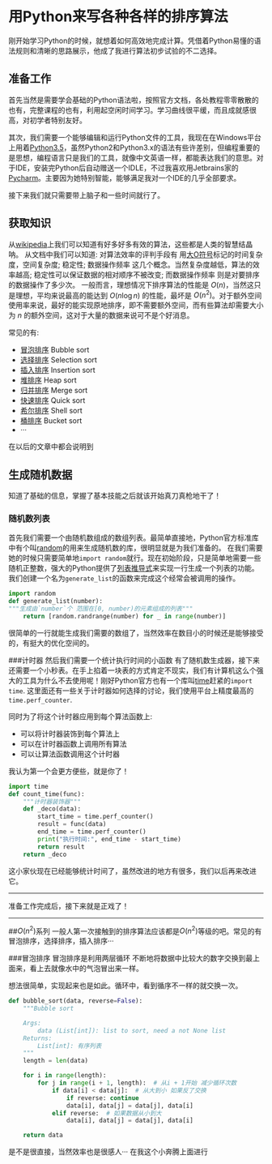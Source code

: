 # 用Python来写各种各样的排序算法


刚开始学习Python的时候，就想着如何高效地完成计算。凭借着Python易懂的语法规则和清晰的思路展示，他成了我进行算法初步试验的不二选择。
## 准备工作
首先当然是需要学会基础的Python语法啦，按照官方文档，各处教程零零散散的也有，完整课程的也有，利用起空闲时间学习。学习曲线很平缓，而且成就感很高，对初学者特别友好。

其次，我们需要一个能够编辑和运行Python文件的工具，我现在在Windows平台上用着[Python3.5][]，虽然Python2和Python3.x的语法有些许差别，但编程重要的是思想，编程语言只是我们的工具，就像中文英语一样，都能表达我们的意思。对于IDE，安装完Python后自动赠送一个IDLE，不过我喜欢用Jetbrains家的[Pycharm][]。主要因为她特别智能，能够满足我对一个IDE的几乎全部要求。

接下来我们就只需要带上脑子和一些时间就行了。

[Python3.5]: https://www.python.org/ "Python3.5"
[Pycharm]: https://www.jetbrains.com/pycharm/ "Pycharm"

## 获取知识
从[wikipedia][]上我们可以知道有好多好多有效的算法，这些都是人类的智慧结晶呐。
从文档中我们可以知道: 对算法效率的评判手段有 用[大O符号][2]标记的时间复杂度，空间复杂度; 稳定性; 数据操作频率 这几个概念。当然复杂度越低，算法的效率越高; 稳定性可以保证数据的相对顺序不被改变; 而数据操作频率 则是对要排序的数据操作了多少次。
一般而言，理想情况下排序算法的性能是 $O(n)$，当然这只是理想，平均来说最高的能达到 $O (n \log n)$ 的性能，最坏是 $O(n^2)$。对于额外空间使用率来说，最好的能实现原地排序，即不需要额外空间，而有些算法却需要大小为 $n$ 的额外空间，这对于大量的数据来说可不是个好消息。

常见的有:

* [冒泡排序][] Bubble sort
* [选择排序][] Selection sort
* [插入排序][] Insertion sort
* [堆排序][] Heap sort
* [归并排序][] Merge sort
* [快速排序][] Quick sort
* [希尔排序][] Shell sort
* [桶排序][] Bucket sort
* ···

在以后的文章中都会说明到

[wikipedia]: https://en.wikipedia.org/wiki/Sorting_algorithm "Sorting algorithm"
[2]: https://en.wikipedia.org/wiki/Big_O_notation "大O符号"
[冒泡排序]: https://zh.wikipedia.org/wiki/%E6%8F%92%E5%85%A5%E6%8E%92%E5%BA%8F "冒泡排序"
[选择排序]: https://zh.wikipedia.org/wiki/%E9%80%89%E6%8B%A9%E6%8E%92%E5%BA%8F "选择排序"
[插入排序]: https://zh.wikipedia.org/wiki/%E6%8F%92%E5%85%A5%E6%8E%92%E5%BA%8F "插入排序"
[堆排序]: https://zh.wikipedia.org/wiki/%E5%A0%86%E6%8E%92%E5%BA%8F "堆排序"
[归并排序]: https://zh.wikipedia.org/wiki/%E5%BD%92%E5%B9%B6%E6%8E%92%E5%BA%8F "归并排序"
[快速排序]: https://zh.wikipedia.org/wiki/%E5%BF%AB%E9%80%9F%E6%8E%92%E5%BA%8F "快速排序"
[希尔排序]: https://zh.wikipedia.org/wiki/%E5%B8%8C%E5%B0%94%E6%8E%92%E5%BA%8F "希尔排序"
[桶排序]: https://zh.wikipedia.org/wiki/%E6%A1%B6%E6%8E%92%E5%BA%8F "桶排序"

## 生成随机数据
知道了基础的信息，掌握了基本技能之后就该开始真刀真枪地干了！

### 随机数列表
首先我们需要一个由随机数组成的数组列表。最简单直接地，Python官方标准库中有个叫[random][]的用来生成随机数的库，很明显就是为我们准备的。
在我们需要她的时候只需要简单地`import random`就行。现在初始阶段，只是简单地需要一些随机正整数，强大的Python提供了[列表推导式][list_comprehensions]来实现一行生成一个列表的功能。我们创建一个名为`generate_list`的函数来完成这个经常会被调用的操作。

```python
import random
def generate_list(number):
"""生成由`number`个 范围在[0, number)的元素组成的列表"""
    return [random.randrange(number) for _ in range(number)]
```
很简单的一行就能生成我们需要的数组了，当然效率在数目小的时候还是能够接受的，有挺大的优化空间的。

[random]: https://docs.python.org/3/library/random.html "random"
[list_comprehensions]: https://docs.python.org/3.5/tutorial/datastructures.html#list-comprehensions "列表推导式"

###计时器
然后我们需要一个统计执行时间的小函数
有了随机数生成器，接下来还需要一个小秒表。在手上掐着一块表的方式肯定不现实，我们有计算机这么个强大的工具为什么不去使用呢！刚好Python官方也有一个库叫[time][]赶紧的`import time`. 这里面还有一些关于计时器如何选择的讨论，我们使用平台上精度最高的`time.perf_counter`.

同时为了将这个计时器应用到每个算法函数上:

* 可以将计时器装饰到每个算法上
* 可以在计时器函数上调用所有算法
* 可以让算法函数调用这个计时器

我认为第一个会更方便些，就是你了！

```python
import time
def count_time(func):
    """计时器装饰器"""
    def _deco(data):
        start_time = time.perf_counter()
        result = func(data)
        end_time = time.perf_counter()
        print("执行时间:", end_time - start_time)
        return result
    return _deco
```

这小家伙现在已经能够统计时间了，虽然改进的地方有很多，我们以后再来改进它。

[time]: https://docs.python.org/3/library/time.html#time.perf_counter "time"

---
准备工作完成后，接下来就是正戏了！




------------------------------------------------------------------------------

##$O(n^2)$系列
一般人第一次接触到的排序算法应该都是$O(n^2)$等级的吧。常见的有 冒泡排序，选择排序，插入排序···

###冒泡排序
冒泡排序是利用两层循环 不断地将数据中比较大的数字交换到最上面来，看上去就像水中的气泡冒出来一样。

想法很简单，实现起来也是如此。循环中，看到循序不一样的就交换一次。

```python
def bubble_sort(data, reverse=False):
    """Bubble sort

    Args:
        data (List[int]): list to sort, need a not None list
    Returns:
        List[int]: 有序列表
    """
    length = len(data)

    for i in range(length):
        for j in range(i + 1, length):  # 从i + 1开始 减少循环次数
            if data[i] < data[j]:  # 从大到小 如果反了交换
                if reverse: continue
                data[i], data[j] = data[j], data[i]
            elif reverse:  # 如果数据从小到大
                data[i], data[j] = data[j], data[i]

    return data
```

是不是很直接，当然效率也是很感人···
在我这个小奔腾上面进行
